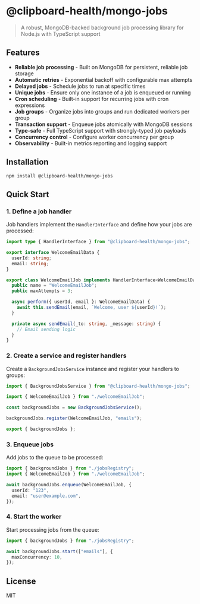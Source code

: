 # @clipboard-health/mongo-jobs

> A robust, MongoDB-backed background job processing library for Node.js with TypeScript support

## Features

- **Reliable job processing** - Built on MongoDB for persistent, reliable job storage
- **Automatic retries** - Exponential backoff with configurable max attempts
- **Delayed jobs** - Schedule jobs to run at specific times
- **Unique jobs** - Ensure only one instance of a job is enqueued or running
- **Cron scheduling** - Built-in support for recurring jobs with cron expressions
- **Job groups** - Organize jobs into groups and run dedicated workers per group
- **Transaction support** - Enqueue jobs atomically with MongoDB sessions
- **Type-safe** - Full TypeScript support with strongly-typed job payloads
- **Concurrency control** - Configure worker concurrency per group
- **Observability** - Built-in metrics reporting and logging support

## Installation

```bash
npm install @clipboard-health/mongo-jobs
```

## Quick Start

### 1. Define a job handler

Job handlers implement the `HandlerInterface` and define how your jobs are processed:

<embedex source="packages/mongo-jobs/examples/quickstart/welcomeEmailJob.ts">

```ts
import type { HandlerInterface } from "@clipboard-health/mongo-jobs";

export interface WelcomeEmailData {
  userId: string;
  email: string;
}

export class WelcomeEmailJob implements HandlerInterface<WelcomeEmailData> {
  public name = "WelcomeEmailJob";
  public maxAttempts = 3;

  async perform({ userId, email }: WelcomeEmailData) {
    await this.sendEmail(email, `Welcome, user ${userId}!`);
  }

  private async sendEmail(_to: string, _message: string) {
    // Email sending logic
  }
}
```

</embedex>

### 2. Create a service and register handlers

Create a `BackgroundJobsService` instance and register your handlers to groups:

<embedex source="packages/mongo-jobs/examples/quickstart/jobsRegistry.ts">

```ts
import { BackgroundJobsService } from "@clipboard-health/mongo-jobs";

import { WelcomeEmailJob } from "./welcomeEmailJob";

const backgroundJobs = new BackgroundJobsService();

backgroundJobs.register(WelcomeEmailJob, "emails");

export { backgroundJobs };
```

</embedex>

### 3. Enqueue jobs

Add jobs to the queue to be processed:

<embedex source="packages/mongo-jobs/examples/quickstart/enqueueJob.ts">

```ts
import { backgroundJobs } from "./jobsRegistry";
import { WelcomeEmailJob } from "./welcomeEmailJob";

await backgroundJobs.enqueue(WelcomeEmailJob, {
  userId: "123",
  email: "user@example.com",
});
```

</embedex>

### 4. Start the worker

Start processing jobs from the queue:

<embedex source="packages/mongo-jobs/examples/quickstart/startWorker.ts">

```ts
import { backgroundJobs } from "./jobsRegistry";

await backgroundJobs.start(["emails"], {
  maxConcurrency: 10,
});
```

</embedex>

## License

MIT
